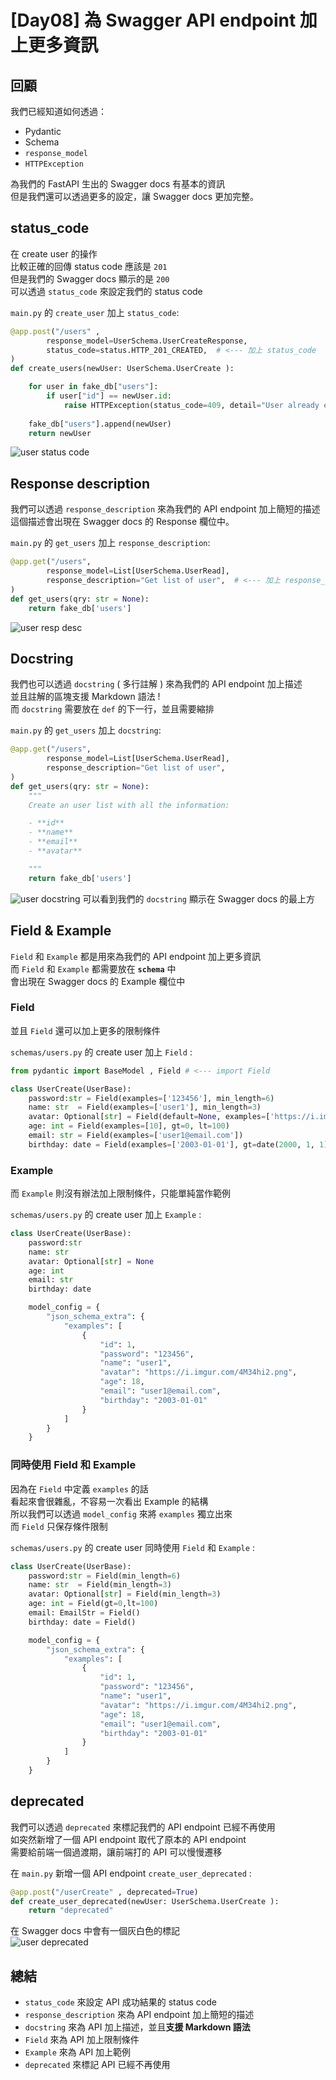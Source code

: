 # [Day08] 為 Swagger API endpoint 加上更多資訊

## 回顧

我們已經知道如何透過：
- Pydantic
- Schema
- `response_model`
- `HTTPException`

為我們的 FastAPI 生出的 Swagger docs 有基本的資訊 <br>
但是我們還可以透過更多的設定，讓 Swagger docs 更加完整。

## status_code

在 create user 的操作  <br>
比較正確的回傳 status code 應該是 `201` <br>
但是我們的 Swagger docs 顯示的是 `200` <br>
可以透過 `status_code` 來設定我們的 status code

`main.py` 的 `create_user` 加上 `status_code`:
```python
@app.post("/users" ,
        response_model=UserSchema.UserCreateResponse,
        status_code=status.HTTP_201_CREATED,  # <--- 加上 status_code
)
def create_users(newUser: UserSchema.UserCreate ):

    for user in fake_db["users"]:
        if user["id"] == newUser.id:
            raise HTTPException(status_code=409, detail="User already exists")
        
    fake_db["users"].append(newUser)
    return newUser
```

![user status code](https://raw.githubusercontent.com/jason810496/iThome2023-FastAPI-Tutorial/Images/assets/Day08/user-status-code.png)

## Response description 


我們可以透過 `response_description` 來為我們的 API endpoint 加上簡短的描述 <br>
這個描述會出現在 Swagger docs 的 Response 欄位中。

`main.py` 的 `get_users` 加上 `response_description`:
```python
@app.get("/users", 
        response_model=List[UserSchema.UserRead],
        response_description="Get list of user",  # <--- 加上 response_description
)
def get_users(qry: str = None):
    return fake_db['users']
```

![user resp desc](https://raw.githubusercontent.com/jason810496/iThome2023-FastAPI-Tutorial/Images/assets/Day08/user-resp-desc.png)

## Docstring

我們也可以透過 `docstring` ( 多行註解 ) 來為我們的 API endpoint 加上描述 <br>
並且註解的區塊支援 Markdown 語法 ! <br>
而 `docstring` 需要放在 `def` 的下一行，並且需要縮排

`main.py` 的 `get_users` 加上 `docstring`:
```python
@app.get("/users", 
        response_model=List[UserSchema.UserRead],
        response_description="Get list of user",  
)
def get_users(qry: str = None):
    """
    Create an user list with all the information:

    - **id**
    - **name**
    - **email**
    - **avatar**

    """
    return fake_db['users']
```

![user docstring](https://raw.githubusercontent.com/jason810496/iThome2023-FastAPI-Tutorial/Images/assets/Day08/user-docstring.png)
可以看到我們的 `docstring` 顯示在 Swagger docs 的最上方

## Field & Example

`Field` 和 `Example` 都是用來為我們的 API endpoint 加上更多資訊 <br>
而 `Field` 和 `Example` 都需要放在 **`schema`** 中 <br>
會出現在 Swagger docs 的 Example 欄位中

### Field

並且 `Field` 還可以加上更多的限制條件 <br>

`schemas/users.py` 的 create user 加上 `Field` :
```python
from pydantic import BaseModel , Field # <--- import Field

class UserCreate(UserBase):
    password:str = Field(examples=['123456'], min_length=6)
    name: str  = Field(examples=['user1'], min_length=3)
    avatar: Optional[str] = Field(default=None, examples=['https://i.imgur.com/4M34hi2.png'], min_length=3)
    age: int = Field(examples=[10], gt=0, lt=100)
    email: str = Field(examples=['user1@email.com'])
    birthday: date = Field(examples=['2003-01-01'], gt=date(2000, 1, 1), lt=date(2005, 1, 1))
```

### Example

而 `Example` 則沒有辦法加上限制條件，只能單純當作範例 <br>

`schemas/users.py` 的 create user 加上 `Example` :
```python
class UserCreate(UserBase):
    password:str
    name: str
    avatar: Optional[str] = None
    age: int
    email: str
    birthday: date

    model_config = {
        "json_schema_extra": {
            "examples": [
                {
                    "id": 1,
                    "password": "123456",
                    "name": "user1",
                    "avatar": "https://i.imgur.com/4M34hi2.png",
                    "age": 18,
                    "email": "user1@email.com",
                    "birthday": "2003-01-01"
                }
            ]
        }
    }
```

### 同時使用 Field 和 Example

因為在 `Field` 中定義 `examples` 的話 <br>
看起來會很雜亂，不容易一次看出 Example 的結構 <br>
所以我們可以透過 `model_config` 來將 `examples` 獨立出來 <br>
而 `Field` 只保存條件限制 <br>

`schemas/users.py` 的 create user 同時使用 `Field` 和 `Example` :
```python
class UserCreate(UserBase):
    password:str = Field(min_length=6)
    name: str  = Field(min_length=3)
    avatar: Optional[str] = Field(min_length=3)
    age: int = Field(gt=0,lt=100)
    email: EmailStr = Field()
    birthday: date = Field()

    model_config = {
        "json_schema_extra": {
            "examples": [
                {
                    "id": 1,
                    "password": "123456",
                    "name": "user1",
                    "avatar": "https://i.imgur.com/4M34hi2.png",
                    "age": 18,
                    "email": "user1@email.com",
                    "birthday": "2003-01-01"
                }
            ]
        }
    }
```

## deprecated

我們可以透過 `deprecated` 來標記我們的 API endpoint 已經不再使用 <br>
如突然新增了一個 API endpoint 取代了原本的 API endpoint <br>
需要給前端一個過渡期，讓前端打的 API 可以慢慢遷移 <br>

在 `main.py` 新增一個 API endpoint `create_user_deprecated` :
```python
@app.post("/userCreate" , deprecated=True)
def create_user_deprecated(newUser: UserSchema.UserCreate ):
    return "deprecated"
```

在 Swagger docs 中會有一個灰白色的標記 <br>
![user deprecated](https://raw.githubusercontent.com/jason810496/iThome2023-FastAPI-Tutorial/Images/assets/Day08/user-deprecated.png)

## 總結

-  `status_code` 來設定 API 成功結果的 status code <br>
-  `response_description` 來為 API endpoint 加上簡短的描述 <br>
-  `docstring` 來為 API 加上描述，並且**支援 Markdown 語法** <br>
-  `Field` 來為 API 加上限制條件 <br>
-  `Example` 來為 API 加上範例 <br>
-  `deprecated` 來標記 API 已經不再使用 <br>